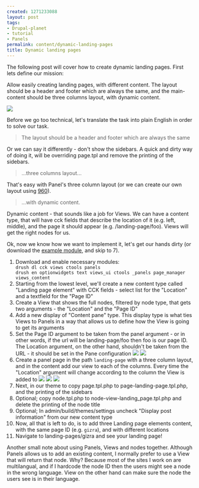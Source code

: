 ```yaml
--- 
created: 1271233088
layout: post
tags: 
- Drupal-planet
- tutorial
- Panels
permalink: content/dynamic-landing-pages
title: Dynamic landing pages
---
```

The following post will cover how to create dynamic landing pages. First lets define our mission: 

Allow easily creating landing pages, with different content. The layout should be a header and footer which are always the same, and the main-content should be three columns layout, with dynamic content.

<img src="http://www.gizra.com/sites/default/files/Snap1_0.png">

Before we go too technical, let's translate the task into plain English in order to solve our task.

<blockquote>
The layout should be a header and footer which are always the same
</blockquote>

Or we can say it differently - don't show the sidebars. A quick and dirty way of doing it, will be overriding page.tpl and remove the printing of the sidebars.

<blockquote>
...three columns layout...
</blockquote>

That's easy with Panel's three column layout (or we can create our own layout using <a href="http://www.gizra.com/content/thinking-grid-960">960</a>).

<blockquote>
...with dynamic content.
</blockquote>

Dynamic content - that sounds like a job for Views. We can have a content type, that will have cck fields that describe the location of it (e.g. left, middle), and the page it should appear (e.g. /landing-page/foo). Views will get the right nodes for us.

Ok, now we know how we want to implement it, let's get our hands dirty (or download the <a href="http://www.gizra.com/sites/default/files/landing_pages_0.zip">example module</a>, and skip to 7).

<ol>
<li>Download and enable necessary modules:
<code>
drush dl cck views ctools panels
drush en optionwidgets text views_ui ctools _panels page_manager views_content
</code>
</li>
<li>Starting from the lowest level, we'll create a new content type called "Landing page element" with CCK fields - select list for the "Location" and a textfield for the "Page ID"</li>
<li>Create a View that shows the full nodes, filtered by node type, that gets two arguments - the "Location" and the "Page ID"</li>
<li>Add a new display of "Content pane" type. This display type is what ties Views to Panels in a way that allows us to define how the View is going to get its arguments</li>
<li>Set the Page ID argument to be taken from the panel argument - or in other words, if the url will be landing-page/foo then foo is our page ID. The Location argument, on the other hand, shouldn't be taken from the URL - it should be set in the Pane configuration
<img src="http://www.gizra.com/sites/default/files/Snap3_0.png">
<img src="http://www.gizra.com/sites/default/files/Snap4.png">
</li>
<li>Create a panel page in the path <code>landing-page</code> with a three column layout, and in the content add our view to each of the columns. Every time the "Location" argument will change according to the column the View is added to
<img src="http://www.gizra.com/sites/default/files/Snap5_0.png">
<img src="http://www.gizra.com/sites/default/files/Snap6_0.png">
<img src="http://www.gizra.com/sites/default/files/Snap7_0.png">
</li>
<li>Next, in our theme to copy page.tpl.php to page-landing-page.tpl.php, and the printing of the sidebars</li>
<li>Optional; copy node.tpl.php to node-view-landing_page.tpl.php and delete the printing of the node title</li>
<li>Optional; In admin/build/themes/settings uncheck "Display post information" from our new content type</li>
<li>Now, all that is left to do, is to add three Landing page elements content, with the same page ID (e.g. <code>gizra</code>), and with different locations</li>
<li>Navigate to landing-pages/gizra and see your landing page!</li>
</ol>

Another small note about using Panels, Views and nodes together. Although Panels allows us to add an existing content, I normally prefer to use a View that will return that node. Why? Because most of the sites I work on are multilangual, and if I hardcode the node ID then the users might see a node in the wrong language. View on the other hand can make sure the node the users see is in their language.
